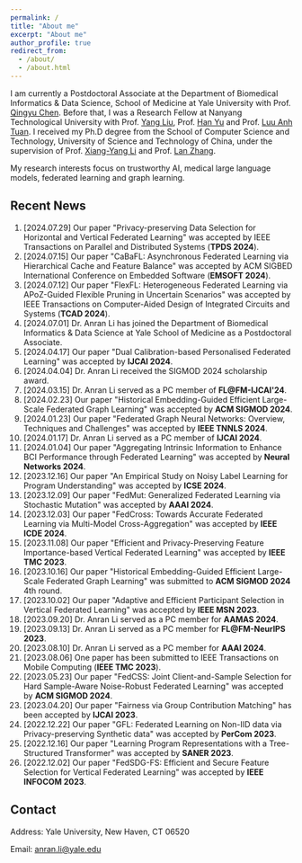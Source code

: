 ```yaml
---
permalink: /
title: "About me"
excerpt: "About me"
author_profile: true
redirect_from: 
  - /about/
  - /about.html
---
```

I am currently a Postdoctoral Associate at the Department of Biomedical Informatics & Data Science, School of Medicine at Yale University with Prof. [Qingyu Chen](https://sites.google.com/view/qingyuchen/home). Before that, I was a Research Fellow at Nanyang Technological University with Prof. [Yang Liu](https://personal.ntu.edu.sg/yangliu/), Prof. [Han Yu](https://personal.ntu.edu.sg/han.yu/) and Prof. [Luu Anh Tuan](https://tuanluu.github.io/). I received my Ph.D degree from the School of Computer Science and Technology, University of Science and Technology of China, under the supervision of Prof. [Xiang-Yang Li](http://staff.ustc.edu.cn/~xiangyangli/index.html) and Prof. [Lan Zhang](http://cs.ustc.edu.cn/2020/0706/c23235a460088/page.htm). 

My research interests focus on trustworthy AI, medical large language models, federated learning and graph learning. 


Recent News
------
1. [2024.07.29] Our paper "Privacy-preserving Data Selection for Horizontal and Vertical Federated Learning" was accepted by IEEE Transactions on Parallel and Distributed Systems (**TPDS 2024**). 
2. [2024.07.15] Our paper "CaBaFL: Asynchronous Federated Learning via Hierarchical Cache and Feature Balance" was accepted by ACM SIGBED International Conference on Embedded Software (**EMSOFT 2024**). 
3. [2024.07.12] Our paper "FlexFL: Heterogeneous Federated Learning via APoZ-Guided Flexible Pruning in Uncertain Scenarios" was accepted by IEEE Transactions on Computer-Aided Design of Integrated Circuits and Systems (**TCAD 2024**). 
4. [2024.07.01] Dr. Anran Li has joined the Department of Biomedical Informatics & Data Science at Yale School of Medicine as a Postdoctoral Associate. 
5. [2024.04.17] Our paper "Dual Calibration-based Personalised Federated Learning" was accepted by **IJCAI 2024**. 
6. [2024.04.04] Dr. Anran Li received the SIGMOD 2024 scholarship award. 
7. [2024.03.15] Dr. Anran Li served as a PC member of **FL@FM-IJCAI'24**. 
8. [2024.02.23] Our paper "Historical Embedding-Guided Efficient Large-Scale Federated Graph Learning" was accepted by **ACM SIGMOD 2024**. 
9. [2024.01.23] Our paper "Federated Graph Neural Networks: Overview, Techniques and Challenges" was accepted by **IEEE TNNLS 2024**.
10. [2024.01.17] Dr. Anran Li served as a PC member of **IJCAI 2024**.
11. [2024.01.04] Our paper "Aggregating Intrinsic Information to Enhance BCI Performance through Federated Learning" was accepted by **Neural Networks 2024**. 
12. [2023.12.16] Our paper "An Empirical Study on Noisy Label Learning for Program Understanding" was accepted by **ICSE 2024**.
13. [2023.12.09] Our paper "FedMut: Generalized Federated Learning via Stochastic Mutation" was accepted by **AAAI 2024**. 
14. [2023.12.03] Our paper "FedCross: Towards Accurate Federated Learning via Multi-Model Cross-Aggregation" was accepted by **IEEE ICDE 2024**.
15. [2023.11.08] Our paper "Efficient and Privacy-Preserving Feature Importance-based Vertical Federated Learning" was accepted by **IEEE TMC 2023**. 
16. [2023.10.16] Our paper "Historical Embedding-Guided Efficient Large-Scale Federated Graph Learning" was submitted to **ACM SIGMOD 2024** 4th round.
17. [2023.10.02] Our paper "Adaptive and Efficient Participant Selection in Vertical Federated Learning" was accepted by **IEEE MSN 2023**.
18. [2023.09.20] Dr. Anran Li served as a PC member for **AAMAS 2024**.
19. [2023.09.13] Dr. Anran Li served as a PC member for **FL@FM-NeurIPS 2023**. 
20. [2023.08.10] Dr. Anran Li served as a PC member for **AAAI 2024**.
21. [2023.08.06] One paper has been submitted to IEEE Transactions on Mobile Computing (**IEEE TMC 2023**).
22. [2023.05.23] Our paper "FedCSS: Joint Client-and-Sample Selection for Hard Sample-Aware Noise-Robust Federated Learning" was accepted by **ACM SIGMOD 2024**. 
23. [2023.04.20] Our paper "Fairness via Group Contribution Matching" has been accepted by **IJCAI 2023**.
24. [2022.12.22] Our paper "GFL: Federated Learning on Non-IID data via Privacy-preserving Synthetic data" was accepted by **PerCom 2023**.
25. [2022.12.16] Our paper "Learning Program Representations with a Tree-Structured Transformer" was accepted by **SANER 2023**.
26. [2022.12.02] Our paper "FedSDG-FS: Efficient and Secure Feature Selection for Vertical Federated Learning" was accepted by **IEEE INFOCOM 2023**. 


## Contact

Address: Yale University, New Haven, CT 06520

Email: anran.li@yale.edu 




